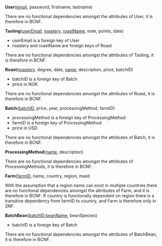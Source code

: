 **User**(<u>email</u>, password, firstname, lastname)

There are no functional dependencies amongst the attributes of User, it is therefore in BCNF.

**Tasting**(<u>userEmail</u>, <u>roastery</u>, <u>roastName</u>, note, points, date)

- userEmail is a foreign key of User
- roastery and roastName are foreign keys of Roast

There are no functional dependencies amongst the attributes of Tasting, it is therefore in BCNF.

**Roast**(<u>roastery</u>, degree, date, <u>name</u>, description, price, batchID)

- batchID is a foreign key of Batch
- price in NOK

There are no functional dependencies amongst the attributes of Roast, it is therefore in BCNF.

**Batch**(<u>batchID</u>, price, year, processingMethod, farmID)

- processingMethod is a foreign key of ProcessingMethod
- farmID is a foreign key of ProcessingMethod
- price in USD

There are no functional dependencies amongst the attributes of Batch, it is therefore in BCNF.

**ProcessingMethod**(<u>name</u>, description)

There are no functional dependencies amongst the attributes of ProcessingMethods, it is therefore in BCNF.

**Farm**(<u>farmID</u>, name, country, region, masl)

With the assumption that a region name can exist in multiple countries there are no funcitonal dependencies amongst the attributes of Farm, and it is therefore in BCNF. If country is functionally dependent on region there is a transitive dependency from farmID to country, and Farm is therefore only in 2NF.

**BatchBean**(<u>batchID</u>,<u>beanName</u>, beanSpecies)

- batchID is a foreign key of Batch

There are no functional dependencies amongst the attributes of BatchBean, it is therefore in BCNF.